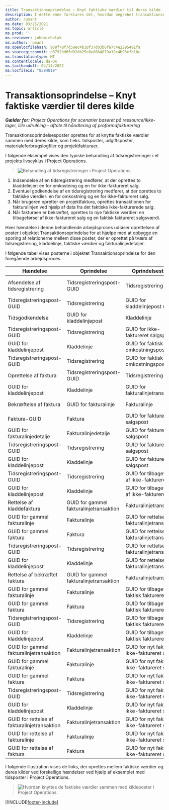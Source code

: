 ```yaml
---
title: Transaktionsoprindelse – Knyt faktiske værdier til deres kilde
description: I dette emne forklares det, hvordan begrebet transaktionsoprindelse bruges til at knytte faktiske værdier til originale kildeposter, som f.eks. logfiler for tid, udgifter eller materialeforbrug.
author: rumant
ms.date: 03/25/2021
ms.topic: article
ms.prod: ''
ms.reviewer: johnmichalak
ms.author: rumant
ms.openlocfilehash: 908f78f7d58ec4b18f37d03b6fa7c4e2295491fa
ms.sourcegitcommit: c0792bd65d92db25e0e8864879a19c4b93efb10c
ms.translationtype: HT
ms.contentlocale: da-DK
ms.lasthandoff: 04/14/2022
ms.locfileid: "8584819"
---
```

# <a name="transaction-origins---link-actuals-to-their-source"></a>Transaktionsoprindelse – Knyt faktiske værdier til deres kilde

_**Gælder for:** Project Operations for scenarier baseret på ressource/ikke-lager, lille udrulning - aftale til håndtering af proformafakturering_

Transaktionsoprindelsesposter oprettes for at knytte faktiske værdier sammen med deres kilde, som f.eks. tidsposter, udgiftsposter, materialeforbrugslogfiler og projektfakturaer.

I følgende eksempel vises den typiske behandling af tidsregistreringer i et projekts livscyklus i Project Operations.

> ![Behandling af tidsregistreringer i Project Operations.](media/basic-guide-17.png)
 
1. Indsendelse af en tidsregistrering medfører, at der oprettes to kladdelinjer: en for omkostning og en for ikke-faktureret salg.
2. Eventuel godkendelse af en tidsregistrering medfører, at der oprettes to faktiske værdier: en for omkostning og en for ikke-faktureret salg.
3. Når brugeren opretter en projektfaktura, oprettes transaktionen for fakturalinjen ved hjælp af data fra det faktiske ikke-fakturerede salg.
4. Når fakturaen er bekræftet, oprettes to nye faktiske værdier: en tilbageførsel af ikke-faktureret salg og en faktisk faktureret salgsværdi.

Hver hændelse i denne behandlende arbejdsproces udløser oprettelsen af poster i objektet Transaktionsoprindelse for at hjælpe med at opbygge en sporing af relationerne mellem disse poster, der er oprettet på tværs af tidsregistrering, kladdelinje, faktiske værdier og fakturalinjedetaljer.

I følgende tabel vises posterne i objektet Transaktionsoprindelse for den foregående arbejdsproces.

| Hændelse                        | Oprindelse                   | Oprindelsestype                       | Transaktion                       | Transaktionstype         |
|------------------------------|--------------------------|-----------------------------------|-----------------------------------|--------------------------|
| Afsendelse af tidsregistrering        | Tidsregistreringspost-GUID   | Tidsregistrering                        | GUID for kladdelinjepost (omkostning)   | Kladdelinje             |
| Tidsregistreringspost-GUID       | Tidsregistrering               | GUID for kladdelinjepost (salg)  | Kladdelinje                      |                          |
| Tidsgodkendelse                | GUID for kladdelinjepost | Kladdelinje                      | GUID for ikke-faktureret salgspost        | Faktisk                   |
| Tidsregistreringspost-GUID       | Tidsregistrering               | GUID for ikke-faktureret salgspost        | Faktisk                            |                          |
| GUID for kladdelinjepost     | Kladdelinje             | GUID for faktisk omkostningspost           | Faktisk                            |                          |
| Tidsregistreringspost-GUID       | Tidsregistrering               | GUID for faktisk omkostningspost           | Faktisk                            |                          |
| Oprettelse af faktura             | Tidsregistreringspost-GUID   | Tidsregistrering                        | GUID for fakturalinjetransaktion     | Fakturalinjetransaktion |
| GUID for kladdelinjepost     | Kladdelinje             | GUID for fakturalinjetransaktion     | Fakturalinjetransaktion          |                          |
| Bekræftelse af faktura         | GUID for fakturalinje        | Fakturalinje                      | GUID for faktureret salgspost          | Faktisk                   |
| Faktura-GUID                 | Faktura                  | GUID for faktureret salgspost          | Faktisk                            |                          |
| GUID for fakturalinjedetalje     | Fakturalinjedetalje      | GUID for faktureret salgspost          | Faktisk                            |                          |
| Tidsregistreringspost-GUID       | Tidsregistrering               | GUID for faktureret salgspost          | Faktisk                            |                          |
| GUID for kladdelinjepost     | Kladdelinje             | GUID for faktureret salgspost          | Faktisk                            |                          |
| Tidsregistreringspost-GUID       | Tidsregistrering               | GUID for tilbageførsel af ikke-faktureret salg      | Faktisk                            |                          |
| GUID for kladdelinjepost     | Kladdelinje             | GUID for tilbageførsel af ikke-faktureret salg      | Faktisk                            |                          |
| Rettelse af kladdefaktura     | GUID for gammel fakturalinjetransaktion             | Fakturalinjetransaktion          | GUID for rettelse af fakturalinjetransaktion               | Fakturalinjetransaktion |
| GUID for gammel fakturalinje                  | Fakturalinje             | GUID for rettelse af fakturalinjetransaktion               | Fakturalinjetransaktion          |                          |
| GUID for gammel faktura             | Faktura                  | GUID for rettelse af fakturalinjetransaktion               | Fakturalinjetransaktion          |                          |
| Tidsregistreringspost-GUID       | Tidsregistrering               | GUID for rettelse af fakturalinjetransaktion               | Fakturalinjetransaktion          |                          |
| GUID for kladdelinjepost     | Kladdelinje             | GUID for rettelse af fakturalinjetransaktion               | Fakturalinjetransaktion          |                          |
| Rettelse af bekræftet faktura | GUID for gammel fakturalinjetransaktion             | Fakturalinjetransaktion          | GUID for tilbageført faktisk faktureret salg | Faktisk                   |
| GUID for gammel fakturalinje                  | Fakturalinje             | GUID for tilbageført faktisk faktureret salg | Faktisk                            |                          |
| GUID for gammel faktura             | Faktura                  | GUID for tilbageført faktisk faktureret salg | Faktisk                            |                          |
| Tidsregistreringspost-GUID       | Tidsregistrering               | GUID for tilbageført faktisk faktureret salg | Faktisk                            |                          |
| GUID for kladdelinjepost     | Kladdelinje             | GUID for tilbageført faktisk faktureret salg | Faktisk                            |                          |
| GUID for gammel fakturalinjetransaktion                 | Fakturalinjetransaktion | GUID for nyt faktisk ikke-faktureret salg    | Faktisk                            |                          |
| GUID for gammel fakturalinje                  | Fakturalinje             | GUID for nyt faktisk ikke-faktureret salg    | Faktisk                            |                          |
| GUID for gammel faktura             | Faktura                  | GUID for nyt faktisk ikke-faktureret salg    | Faktisk                            |                          |
| Tidsregistreringspost-GUID       | Tidsregistrering               | GUID for nyt faktisk ikke-faktureret salg    | Faktisk                            |                          |
| GUID for kladdelinjepost     | Kladdelinje             | GUID for nyt faktisk ikke-faktureret salg    | Faktisk                            |                          |
| GUID for rettelse af fakturalinjetransaktion          | Fakturalinjetransaktion | GUID for nyt faktisk ikke-faktureret salg    | Faktisk                            |                          |
| GUID for rettelse af fakturalinje           | Fakturalinje             | GUID for nyt faktisk ikke-faktureret salg    | Faktisk                            |                          |
| GUID for rettelse af faktura      | Faktura                  | GUID for nyt faktisk ikke-faktureret salg    | Faktisk                            |                          |


I følgende illustration vises de links, der oprettes mellem faktiske værdier og deres kilder ved forskellige hændelser ved hjælp af eksemplet med tidsposter i Project Operations.

> ![Hvordan knyttes de faktiske værdier sammen med kildeposter i Project Operations.](media/TransactionOrigins.png)

[!INCLUDE[footer-include](../includes/footer-banner.md)]
